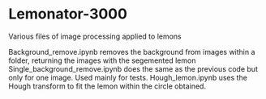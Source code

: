 # Lemonator-3000
Various files of image processing applied to lemons

Background_remove.ipynb removes the background from images within a folder, returning the images with the segemented lemon
Single_background_remove.ipynb does the same as the previous code but only for one image. Used mainly for tests.
Hough_lemon.ipynb uses the Hough transform to fit the lemon within the circle obtained.
